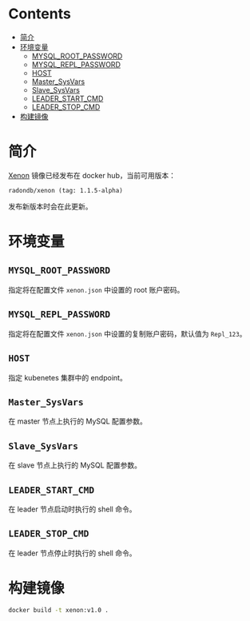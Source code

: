 Contents
=================

   * [简介](#简介)
   * [环境变量](#环境变量)
      * [MYSQL_ROOT_PASSWORD](#mysql_root_password)
      * [MYSQL_REPL_PASSWORD](#mysql_repl_password)
      * [HOST](#host)
      * [Master_SysVars](#master_sysvars)
      * [Slave_SysVars](#slave_sysvars)
      * [LEADER_START_CMD](#leader_start_cmd)
      * [LEADER_STOP_CMD](#leader_stop_cmd)
   * [构建镜像](#构建镜像)

# 简介

[Xenon](https://hub.docker.com/repository/docker/radondb/xenon) 镜像已经发布在 docker hub，当前可用版本：

    radondb/xenon (tag: 1.1.5-alpha)

发布新版本时会在此更新。

# 环境变量

## `MYSQL_ROOT_PASSWORD`

指定将在配置文件 `xenon.json` 中设置的 root 账户密码。

## `MYSQL_REPL_PASSWORD`

指定将在配置文件 `xenon.json` 中设置的复制账户密码，默认值为 `Repl_123`。

## `HOST`

指定 kubenetes 集群中的 endpoint。

## `Master_SysVars`

在 master 节点上执行的 MySQL 配置参数。

## `Slave_SysVars`

在 slave 节点上执行的 MySQL 配置参数。

## `LEADER_START_CMD`

在 leader 节点启动时执行的 shell 命令。

## `LEADER_STOP_CMD`

在 leader 节点停止时执行的 shell 命令。

# 构建镜像

```bash
docker build -t xenon:v1.0 .
```
